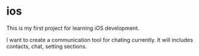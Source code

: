 ios
===
This is my first project for learning iOS development.

I want to create a communication tool for chating currently. It will includes contacts, chat, setting sections.


